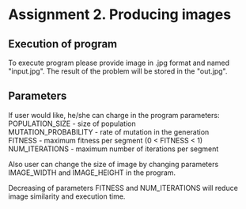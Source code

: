 # Assignment 2.  Producing images
## Execution of program

To execute program please provide image in .jpg format and named "input.jpg". The result of the problem will be stored in the "out.jpg". 

## Parameters
If user would like, he/she can charge in the program parameters:\
    POPULATION_SIZE - size of population\
    MUTATION_PROBABILITY - rate of mutation in the generation\
    FITNESS - maximum fitness per segment (0 < FITNESS < 1)\
    NUM_ITERATIONS - maximum number of iterations per segment
  
Also user can change the size of image by changing parameters IMAGE_WIDTH and IMAGE_HEIGHT in the program.

Decreasing of parameters FITNESS and NUM_ITERATIONS will reduce image similarity and execution time. 
